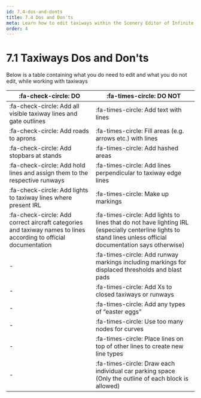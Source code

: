```yaml
---
id: 7.4-dos-and-donts
title: 7.4 Dos and Don'ts
meta: Learn how to edit taxiways within the Scenery Editor of Infinite Flight.
order: 4
---
```




# 7.1 Taxiways Dos and Don'ts

Below is a table containing what you do need to edit and what you do not edit, while working with taxiways


| :fa-check-circle: DO                                         | :fa-times-circle: DO NOT                                     |
| ------------------------------------------------------------ | ------------------------------------------------------------ |
| :fa-check-circle: Add all visible taxiway lines and gate outlines | :fa-times-circle: Add text with lines                        |
| :fa-check-circle: Add roads to aprons                        | :fa-times-circle: Fill areas (e.g. arrows etc.) with lines   |
| :fa-check-circle: Add stopbars at stands                     | :fa-times-circle: Add hashed areas                           |
| :fa-check-circle: Add hold lines and assign them to the respective runways | :fa-times-circle: Add lines perpendicular to taxiway edge lines |
| :fa-check-circle: Add lights to taxiway lines where present IRL | :fa-times-circle: Make up markings                           |
| :fa-check-circle: Add correct aircraft categories and taxiway names to lines according to official documentation | :fa-times-circle: Add lights to lines that do not have lighting IRL (especially centerline lights to stand lines unless official documentation says otherwise) |
| -                                                            | :fa-times-circle: Add runway markings including markings for displaced thresholds and blast pads |
| -                                                            | :fa-times-circle: Add Xs to closed taxiways or runways       |
| -                                                            | :fa-times-circle: Add any types of “easter eggs”             |
| -                                                            | :fa-times-circle: Use too many nodes for curves             |
| -                                                            | :fa-times-circle: Place lines on top of other lines to create new line types             |
| -                                                            | :fa-times-circle: Draw each individual car parking space (Only the outline of each block is allowed)             |






